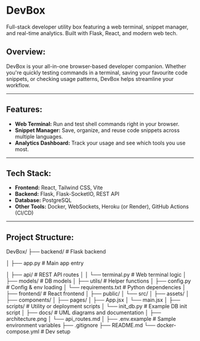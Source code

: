 # DevBox
Full-stack developer utility box featuring a web terminal, snippet manager, and real-time analytics. Built with Flask, React, and modern web tech.

## Overview:

DevBox is your all-in-one browser-based developer companion. Whether you're quickly testing commands in a terminal, saving your favourite code snippets, or checking usage patterns, DevBox helps streamline your workflow.

---

## Features:

- **Web Terminal:** Run and test shell commands right in your browser.
- **Snippet Manager:** Save, organize, and reuse code snippets across multiple languages.
- **Analytics Dashboard:** Track your usage and see which tools you use most.

---

## Tech Stack:

- **Frontend:** React, Tailwind CSS, Vite
- **Backend:** Flask, Flask-SocketIO, REST API
- **Database:** PostgreSQL
- **Other Tools:** Docker, WebSockets, Heroku (or Render), GitHub Actions (CI/CD)

---

## Project Structure:

DevBox/
├── backend/                  # Flask backend

│   ├── app.py                # Main app entry

│   ├── api/                  # REST API routes
│   │   └── terminal.py       # Web terminal logic
│   ├── models/               # DB models
│   ├── utils/                # Helper functions
│   ├── config.py             # Config & env loading
│   └── requirements.txt      # Python dependencies
│
├── frontend/                 # React frontend
│   ├── public/
│   └── src/
│       ├── assets/
│       ├── components/
│       ├── pages/
│       ├── App.jsx
│       └── main.jsx
│
├── scripts/                  # Utility or deployment scripts
│   └── init_db.py            # Example DB init script
│
├── docs/                     # UML diagrams and documentation
│   ├── architecture.png
│   └── api_routes.md
│
├── .env.example              # Sample environment variables
├── .gitignore
├── README.md
└── docker-compose.yml        # Dev setup

